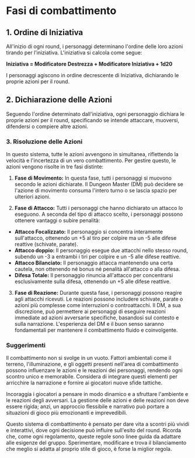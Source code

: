 # Fasi di combattimento

## 1. Ordine di Iniziativa
All'inizio di ogni round, i personaggi determinano l'ordine delle loro azioni tirando per l’iniziativa. L'iniziativa si calcola come segue:

**Iniziativa = Modificatore Destrezza + Modificatore Iniziativa + 1d20**

I personaggi agiscono in ordine decrescente di Iniziativa, dichiarando le proprie azioni per il round.

## 2. Dichiarazione delle Azioni
Seguendo l'ordine determinato dall'iniziativa, ogni personaggio dichiara le proprie azioni per il round, specificando se intende attaccare, muoversi, difendersi o compiere altre azioni.

### 3. Risoluzione delle Azioni
In questo sistema, tutte le azioni avvengono in simultanea, riflettendo la velocità e l'incertezza di un vero combattimento. Per gestire questo, le azioni vengono risolte in tre fasi distinte:

1. **Fase di Movimento:** In questa fase, tutti i personaggi si muovono secondo le azioni dichiarate. Il Dungeon Master (DM) può decidere se l'azione di movimento consuma l'intero turno o se lascia spazio per ulteriori azioni.

2. **Fase di Attacco:** Tutti i personaggi che hanno dichiarato un attacco lo eseguono. A seconda del tipo di attacco scelto, i personaggi possono ottenere vantaggi o subire penalità:
  - **Attacco Focalizzato:** Il personaggio si concentra interamente sull'attacco, ottenendo un +5 al tiro per colpire ma un -5 alle difese reattive (schivate, parate).  
  - **Attacco doppio:** Il personaggio esegue due attacchi nello stesso round, subendo un -3 a entrambi i tiri per colpire e un -5 alle difese reattive.  
  - **Attacco Bilanciato:** Il personaggio attacca mantenendo una certa cautela, non ottenendo né bonus né penalità all'attacco o alla difesa.  
  - **Difesa Totale:** Il personaggio rinuncia all'attacco per concentrarsi esclusivamente sulla difesa, ottenendo un +5 alle difese reattive.

3. **Fase di Reazione:** Durante questa fase, i personaggi possono reagire agli attacchi ricevuti. Le reazioni possono includere schivate, parate o azioni più complesse come interruzioni o controattacchi. Il DM, a sua discrezione, può permettere ai personaggi di eseguire reazioni immediate ad azioni avversarie specifiche, basandosi sul contesto e sulla narrazione. L'esperienza del DM e il buon senso saranno fondamentali per mantenere il combattimento fluido e coinvolgente.  

### Suggerimenti
Il combattimento non si svolge in un vuoto. Fattori ambientali come il terreno, l'illuminazione, e gli oggetti presenti nell'area di combattimento possono influenzare le azioni e le reazioni dei personaggi, rendendo ogni scontro unico e memorabile. Considera di integrare questi elementi per arricchire la narrazione e fornire ai giocatori nuove sfide tattiche.

Incoraggia i giocatori a pensare in modo dinamico e a sfruttare l'ambiente e le reazioni degli avversari. La gestione delle azioni e delle reazioni non deve essere rigida; anzi, un approccio flessibile e narrativo può portare a situazioni di gioco più emozionanti e imprevedibili.

Questo sistema di combattimento è pensato per dare vita a scontri più vividi e interattivi, dove ogni decisione può influire sull'esito del round. Ricorda che, come ogni regolamento, queste regole sono linee guida da adattare alle esigenze del gruppo. Sperimentare, modificare e trova il bilanciamento che meglio si adatta al proprio stile di gioco, è forse la miglior regola.

